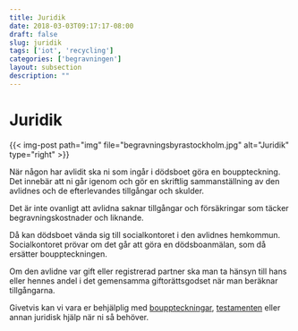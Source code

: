```yaml
---
title: Juridik
date: 2018-03-03T09:17:17-08:00
draft: false
slug: juridik
tags: ['iot', 'recycling']
categories: ['begravningen']
layout: subsection
description: ""
---
```


# Juridik

{{< img-post
    path="img" file="begravningsbyrastockholm.jpg"
    alt="Juridik" type="right" >}}

När någon har avlidit ska ni som ingår i dödsboet göra en bouppteckning. Det innebär att ni går igenom och gör en skriftlig sammanställning av den avlidnes och de efterlevandes tillgångar och skulder.

Det är inte ovanligt att avlidna saknar tillgångar och försäkringar som täcker begravningskostnader och liknande.

Då kan dödsboet vända sig till socialkontoret i den avlidnes hemkommun. Socialkontoret prövar om det går att göra en dödsboanmälan, som då ersätter bouppteckningen.

Om den avlidne var gift eller registrerad partner ska man ta hänsyn till hans eller hennes andel i det gemensamma giftorättsgodset när man beräknar tillgångarna.

Givetvis kan vi vara er behjälplig med [bouppteckningar][1], [testamenten][2] eller annan juridisk hjälp när ni så behöver.


  [1]: juridik/bouppteckningar
  [2]: juridik/testamente
